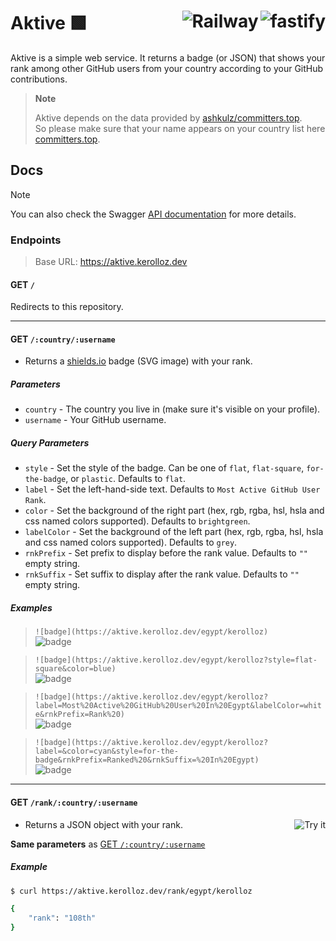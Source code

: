 <h1 align="left">Aktive 🟩
<a target="_blank" href="https://fastify.io"><img alt="fastify" align="right" src="https://img.shields.io/static/v1?logo=fastify&label=&message=Fastify&style=for-the-badge&color=grey"/></a>
<a target="_blank" href="https://railway.app/"><img alt="Railway" align="right" src="https://img.shields.io/static/v1?label=&message=Railway&style=for-the-badge&color=grey&logo=railway" /></a>
</h1>

Aktive is a simple web service. It returns a badge (or JSON) that shows your rank among other GitHub users from your country according to your GitHub contributions.

> **Note**  
>  
> Aktive depends on the data provided by [ashkulz/committers.top](//github.com/ashkulz/committers.top).  
> So please make sure that your name appears on your country list here [committers.top](https://committers.top).

## Docs

> [!NOTE]
> You can also check the Swagger [API documentation](https://akitve.kerolloz.dev/swagger) for more details.

### Endpoints

> Base URL: <https://aktive.kerolloz.dev>

#### GET `/`

Redirects to this repository.

---

#### GET `/:country/:username`

- Returns a [shields.io](https://shields.io) badge (SVG image) with your rank.

##### Parameters

- `country` - The country you live in (make sure it's visible on your profile).
- `username` - Your GitHub username.

##### Query Parameters

- `style` - Set the style of the badge. Can be one of `flat`, `flat-square`, `for-the-badge`, or `plastic`. Defaults to `flat`.
- `label` - Set the left-hand-side text. Defaults to `Most Active GitHub User Rank`.
- `color` - Set the background of the right part (hex, rgb, rgba, hsl, hsla and css named colors supported). Defaults to `brightgreen`.
- `labelColor` -  Set the background of the left part (hex, rgb, rgba, hsl, hsla and css named colors supported). Defaults to `grey`.
- `rnkPrefix` - Set prefix to display before the rank value. Defaults to `""` empty string.
- `rnkSuffix` - Set suffix to display after the rank value. Defaults to `""` empty string.

##### Examples

> `![badge](https://aktive.kerolloz.dev/egypt/kerolloz)`  
> ![badge](https://aktive.kerolloz.dev/egypt/kerolloz)

> `![badge](https://aktive.kerolloz.dev/egypt/kerolloz?style=flat-square&color=blue)`  
> ![badge](https://aktive.kerolloz.dev/egypt/kerolloz?style=flat-square&color=blue)  

> `![badge](https://aktive.kerolloz.dev/egypt/kerolloz?label=Most%20Active%20GitHub%20User%20In%20Egypt&labelColor=white&rnkPrefix=Rank%20)`  
> ![badge](https://aktive.kerolloz.dev/egypt/kerolloz?label=Most%20Active%20GitHub%20User%20In%20Egypt&labelColor=white&rnkPrefix=Rank%20)

> `![badge](https://aktive.kerolloz.dev/egypt/kerolloz?label=&color=cyan&style=for-the-badge&rnkPrefix=Ranked%20&rnkSuffix=%20In%20Egypt)`  
> ![badge](https://aktive.kerolloz.dev/egypt/kerolloz?label=&color=cyan&style=for-the-badge&rnkPrefix=Ranked%20&rnkSuffix=%20In%20Egypt)

---

#### GET `/rank/:country/:username`

<a target="_blank" href="https://reqbin.com/c-1lldzybw ">
  <img align="right" alt="Try it" src="https://img.shields.io/badge/-Try%20it-white?style=for-the-badge" />
</a>

- Returns a JSON object with your rank.

**Same parameters** as [GET `/:country/:username`](#get-countryusername)

##### Example

```bash
$ curl https://aktive.kerolloz.dev/rank/egypt/kerolloz

{
    "rank": "108th"
}
```
